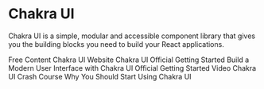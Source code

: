 # Chakra UI

Chakra UI is a simple, modular and accessible component library that gives you the building blocks you need to build your React applications.

<ResourceGroupTitle>Free Content</ResourceGroupTitle>
<BadgeLink colorScheme='blue' badgeText='Official Website' href='https://chakra-ui.com/'>Chakra UI Website</BadgeLink>
<BadgeLink colorScheme='blue' badgeText='Official Docs' href='https://chakra-ui.com/docs/getting-started'>Chakra UI Official Getting Started</BadgeLink>
<BadgeLink badgeText='Course' colorScheme='green' href='https://egghead.io/courses/build-a-modern-user-interface-with-chakra-ui-fac68106'>Build a Modern User Interface with Chakra UI</BadgeLink>
<BadgeLink badgeText='Course' colorScheme='green' href=''></BadgeLink>
<BadgeLink badgeText='Watch' href='https://youtu.be/wI2vqXsjsIo'>Official Getting Started Video</BadgeLink>
<BadgeLink badgeText='Watch' href='https://youtu.be/s-bIsz-NR3c'>Chakra UI Crash Course</BadgeLink>
<BadgeLink colorScheme='yellow' badgeText='Read' href='https://www.freecodecamp.org/news/why-should-you-start-using-chakraui/'>Why You Should Start Using Chakra UI</BadgeLink>
